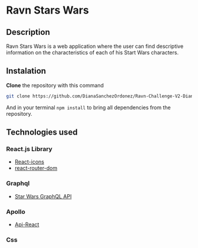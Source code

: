 # Ravn Stars Wars

## Description

Ravn Stars Wars is a web application where the user can find descriptive <br> information on the characteristics of each of his Start Wars characters.

## Instalation

**Clone** the repository with this command

```bash
git clone https://github.com/DianaSanchezOrdonez/Ravn-Challenge-V2-DianaSanchezO.git
```

And in your terminal ```npm install``` 
to bring all dependencies from the repository.

## Technologies used

### React.js Library

* [React-icons](https://react-icons.github.io/react-icons/)
* [react-router-dom](https://www.npmjs.com/package/react-router-dom)

### Graphql
* [Star Wars GraphQL API](https://swapi-graphql.netlify.app/.netlify/functions/index)

### Apollo
* [Api-React](https://www.apollographql.com/docs/react/api/react/hooks/)

### Css